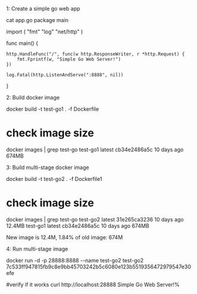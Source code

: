 1: Create a simple go web app

cat app.go
package main

import (
    "fmt"
    "log"
    "net/http"
)

func main() {

    http.HandleFunc("/", func(w http.ResponseWriter, r *http.Request) {
        fmt.Fprintf(w, "Simple Go Web Server!")
    })

    log.Fatal(http.ListenAndServe(":8888", nil))
}

2: Build  docker image

docker build -t test-go1 . -f Dockerfile

# check image size

docker images | grep test-go
test-go1             latest                      cb34e2486a5c   10 days ago     674MB

3: Build multi-stage docker image

docker build -t test-go2 . -f Dockerfile1

# check image size
docker images | grep test-go
test-go2             latest                      31e265ca3236   10 days ago     12.4MB
test-go1             latest                      cb34e2486a5c   10 days ago     674MB

New image is 12.4M, 1.84% of old image: 674M

4: Run multi-stage image

docker run -d -p 28888:8888 --name test-go2 test-go2
7c533ff947815fb9c8e9bb45703242b5c6080e123b5519356472979547e30efe

#verify if it works
curl http://localhost:28888
Simple Go Web Server!%
